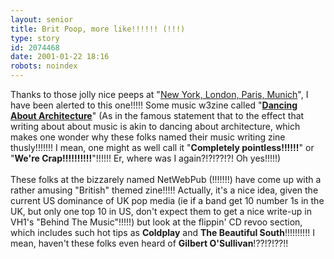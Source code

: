```yaml
---
layout: senior
title: Brit Poop, more like!!!!!! (!!!)
type: story
id: 2074468
date: 2001-01-22 18:16
robots: noindex
---
```

Thanks to those jolly nice peeps at "<a href="http://www.netcomuk.co.uk/~tewing/singlesb.html">New York, London, Paris, Munich</a>", I have been alerted to this one!!!!! Some music w3zine called "<a href="http://www.dancingaboutarc.com/"><b>Dancing About Architecture</b></a>" (As in the famous statement that to the effect that writing about about music is akin to dancing about architecture, which makes one wonder why these folks named their music writing zine thusly!!!!!!! I mean, one might as well call it "<b>Completely pointless!!!!!!</b>" or "<b>We're Crap!!!!!!!!!!</b>"!!!!!! Er, where was I again?!?!??!?! Oh yes!!!!!)<br/><br/>These folks at the bizzarely named NetWebPub (!!!!!!!) have come up with a rather amusing "British" themed zine!!!!! Actually, it's a nice idea, given the current US dominance of UK pop media (ie if a band get 10 number 1s in the UK, but only one top 10 in US, don't expect them to get a nice write-up in VH1's "Behind The Music"!!!!!) but look at the flippin' CD revoo section, which includes such hot tips as <b>Coldplay</b> and <b>The Beautiful South</b>!!!!!!!!!! I mean, haven't these folks even heard of <b>Gilbert O'Sullivan</b>!??!?!??!!